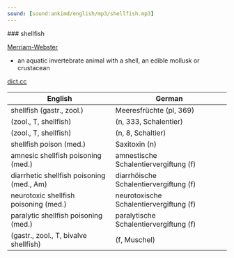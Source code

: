 ```yaml
---
sound: [sound:ankimd/english/mp3/shellfish.mp3]
---
```


\### shellfish

[Merriam-Webster](https://www.merriam-webster.com/dictionary/shellfish)

- an aquatic invertebrate animal with a shell, an edible mollusk or crustacean

[dict.cc](https://www.dict.cc/shellfish)

| English        | German       |
| -------------- | ------------ |
| shellfish (gastr., zool.) | Meeresfrüchte (pl, 369) |
|  (zool., T, shellfish) |  (n, 333, Schalentier) |
|  (zool., T, shellfish) |  (n, 8, Schaltier) |
| shellfish poison (med.) | Saxitoxin (n) |
| amnesic shellfish poisoning <ASP> (med.) | amnestische Schalentiervergiftung <ASP> (f) |
| diarrhetic shellfish poisoning <DSP> (med., Am) | diarrhöische Schalentiervergiftung <DSP> (f) |
| neurotoxic shellfish poisoning <NSP> (med.) | neurotoxische Schalentiervergiftung <NSP> (f) |
| paralytic shellfish poisoning <PSP> (med.) | paralytische Schalentiervergiftung <PSP> (f) |
|  (gastr., zool., T, bivalve shellfish) |  (f, Muschel) |
